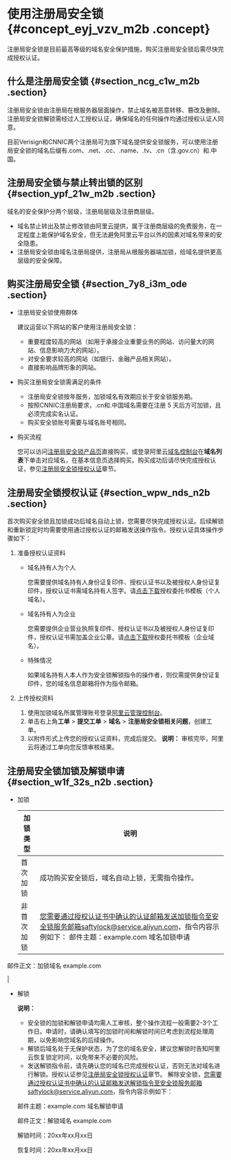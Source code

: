 # 使用注册局安全锁 {#concept_eyj_vzv_m2b .concept}

注册局安全锁是目前最高等级的域名安全保护措施，购买注册局安全锁后需尽快完成授权认证。

## 什么是注册局安全锁 {#section_ncg_c1w_m2b .section}

注册局安全锁由注册局在根服务器层面操作，禁止域名被恶意转移、篡改及删除。注册局安全锁解锁需经过人工授权认证，确保域名的任何操作均通过授权认证人同意。

目前Verisign和CNNIC两个注册局可为旗下域名提供安全锁服务，可以使用注册局安全锁的域名后缀有.com、.net、.cc、.name、.tv、.cn（含.gov.cn）和.中国。

## 注册局安全锁与禁止转出锁的区别 {#section_ypf_21w_m2b .section}

域名的安全保护分两个层级，注册局层级及注册商层级。

-   域名禁止转出及禁止修改锁由阿里云提供，属于注册商层级的免费服务，在一定程度上能保护域名安全，但无法避免阿里云平台以外的因素对域名带来的安全隐患。
-   注册局安全锁由域名注册局提供，注册局从根服务器端加锁，给域名提供更高层级的安全保障。

## 购买注册局安全锁 {#section_7y8_i3m_ode .section}

-   注册局安全锁使用群体

    建议运营以下网站的客户使用注册局安全锁：

    -   重要程度较高的网站（如用于承接企业重要业务的网站、访问量大的网站、信息影响力大的网站）。
    -   对安全要求较高的网站（如银行、金融产品相关网站）。
    -   直接影响品牌形象的网站。
-   购买注册局安全锁需满足的条件
    -   注册局安全锁按年服务，加锁域名有效期应长于安全锁服务期。
    -   按照CNNIC注册局要求，.cn和.中国域名需要在注册 5 天后方可加锁，且必须完成实名认证。
    -   购买安全锁账号需要与域名账号相同。
-   购买流程

    您可以访问[注册局安全锁产品页](https://wanwang.aliyun.com/domain/registrylock)直接购买，或登录阿里云[域名控制台](https://dc.console.aliyun.com/)在**域名列表**下单击对应域名，在基本信息页选择购买。购买成功后请尽快完成授权认证，参见[注册局安全锁授权认证](#section_wpw_nds_n2b)章节。


## 注册局安全锁授权认证 {#section_wpw_nds_n2b .section}

首次购买安全锁且加锁成功后域名自动上锁，您需要尽快完成授权认证。后续解锁和重新锁定时均需要使用通过授权认证的邮箱发送操作指令。授权认证具体操作步骤如下：

1.  准备授权认证资料

    -   域名持有人为个人

        您需要提供域名持有人身份证复印件、授权认证书以及被授权人身份证复印件，授权认证书需域名持有人签字。请[点击下载](https://files.alicdn.com/tpsservice/f6dcb9e2ba8427c00758b18b381a5fd2.doc)授权委托书模板（个人域名）。

    -   域名持有人为企业

        您需要提供企业营业执照复印件、授权认证书以及被授权人身份证复印件，授权认证书需加盖企业公章。请[点击下载](https://files.alicdn.com/tpsservice/ce342aa94e0ac36e7867ce0b8e08cc10.doc)授权委托书模板（企业域名）。

    -   特殊情况

        如果域名持有人本人作为安全锁解锁指令的操作者，则仅需提供身份证复印件，您的域名信息邮箱将作为指令邮箱。

2.  上传授权资料

    1.  使用加锁域名所属管理账号登录[阿里云管理控制台](https://home.console.aliyun.com/new#/)。
    2.  单击右上角**工单** \> **提交工单** \> **域名** \> **注册局安全锁相关问题**，创建工单。
    3.  以附件形式上传您的授权认证资料，完成后提交。
    **说明：** 审核完毕，阿里云将通过工单向您反馈审核结果。


## 注册局安全锁加锁及解锁申请 {#section_w1f_32s_n2b .section}

-   加锁

    |加锁类型|说明|
    |----|--|
    |首次加锁|成功购买安全锁后，域名自动上锁，无需指令操作。|
    |非首次加锁|您需要通过授权认证书中确认的认证邮箱发送加锁指令至安全锁服务邮箱saftylock@service.aliyun.com，指令内容示例如下： 邮件主题：example.com 域名加锁申请

 邮件正文：加锁域名 example.com

 |

-   解锁

    **说明：** 

    -   安全锁的加锁和解锁申请均需人工审核，整个操作流程一般需要2-3个工作日。申请时，请确认填写的加锁时间和解锁时间已考虑到流程处理周期，以免影响您域名的后续操作。
    -   解锁后域名处于无保护状态，为了您的域名安全，建议您解锁时告知阿里云恢复锁定时间，以免带来不必要的风险。
    -   发送解锁指令前，请先确认您的域名已完成授权认证，否则无法对域名进行解锁。授权认证参见[注册局安全锁授权认证](#section_wpw_nds_n2b)章节。
    解除安全锁，您需要通过授权认证书中确认的认证邮箱发送解锁指令至安全锁服务邮箱saftylock@service.aliyun.com，指令内容示例如下：

    邮件主题：example.com 域名解锁申请

    邮件正文：解锁域名 example.com

    解锁时间：20xx年xx月xx日

    恢复时间：20xx年xx月xx日


